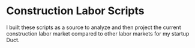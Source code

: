 # Construction Labor Scripts
I built these scripts as a source to analyze and then project the current construction labor market compared to other labor markets for my startup Duct.
